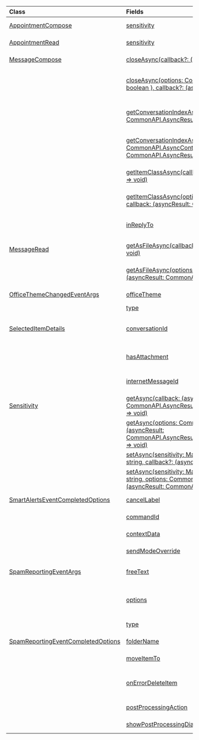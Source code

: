 | Class | Fields | Description |
|:---|:---|:---|
|[AppointmentCompose](/javascript/api/outlook/office.appointmentcompose)|[sensitivity](/javascript/api/outlook/office.appointmentcompose#outlook-office-appointmentcompose-sensitivity-member)|Gets or sets the {@link Office.Sensitivity | sensitivity level} of an appointment.|
|[AppointmentRead](/javascript/api/outlook/office.appointmentread)|[sensitivity](/javascript/api/outlook/office.appointmentread#outlook-office-appointmentread-sensitivity-member)|Provides the sensitivity value of the appointment.|
|[MessageCompose](/javascript/api/outlook/office.messagecompose)|[closeAsync(callback?: (asyncResult: CommonAPI.AsyncResult<void>) => void)](/javascript/api/outlook/office.messagecompose#outlook-office-messagecompose-closeasync-member(1))|Closes the current new message being composed.|
||[closeAsync(options: CommonAPI.AsyncContextOptions & { discardItem: boolean }, callback?: (asyncResult: CommonAPI.AsyncResult<void>) => void)](/javascript/api/outlook/office.messagecompose#outlook-office-messagecompose-closeasync-member(1))|Closes the current message being composed with the option to discard unsaved changes.|
||[getConversationIndexAsync(callback: (asyncResult: CommonAPI.AsyncResult<string>) => void)](/javascript/api/outlook/office.messagecompose#outlook-office-messagecompose-getconversationindexasync-member(1))|Gets the Base64-encoded position of the current message in a conversation thread.|
||[getConversationIndexAsync(options: CommonAPI.AsyncContextOptions, callback: (asyncResult: CommonAPI.AsyncResult<string>) => void)](/javascript/api/outlook/office.messagecompose#outlook-office-messagecompose-getconversationindexasync-member(1))|Gets the Base64-encoded position of the current message in a conversation thread.|
||[getItemClassAsync(callback: (asyncResult: CommonAPI.AsyncResult<string>) => void)](/javascript/api/outlook/office.messagecompose#outlook-office-messagecompose-getitemclassasync-member(1))|Gets the Exchange Web Services item class of the selected message.|
||[getItemClassAsync(options: CommonAPI.AsyncContextOptions, callback: (asyncResult: CommonAPI.AsyncResult<string>) => void)](/javascript/api/outlook/office.messagecompose#outlook-office-messagecompose-getitemclassasync-member(1))|Gets the Exchange Web Services item class of the selected message.|
||[inReplyTo](/javascript/api/outlook/office.messagecompose#outlook-office-messagecompose-inreplyto-member)|Gets the message ID of the original message being replied to by the current message.|
|[MessageRead](/javascript/api/outlook/office.messageread)|[getAsFileAsync(callback: (asyncResult: CommonAPI.AsyncResult<string>) => void)](/javascript/api/outlook/office.messageread#outlook-office-messageread-getasfileasync-member(1))|Gets the current message in EML format encoded in Base64.|
||[getAsFileAsync(options: CommonAPI.AsyncContextOptions, callback: (asyncResult: CommonAPI.AsyncResult<string>) => void)](/javascript/api/outlook/office.messageread#outlook-office-messageread-getasfileasync-member(1))|Gets the current message in EML format encoded in Base64.|
|[OfficeThemeChangedEventArgs](/javascript/api/outlook/office.officethemechangedeventargs)|[officeTheme](/javascript/api/outlook/office.officethemechangedeventargs#outlook-office-officethemechangedeventargs-officetheme-member)|Gets the updated Office theme.|
||[type](/javascript/api/outlook/office.officethemechangedeventargs#outlook-office-officethemechangedeventargs-type-member)|Gets the type of the event.|
|[SelectedItemDetails](/javascript/api/outlook/office.selecteditemdetails)|[conversationId](/javascript/api/outlook/office.selecteditemdetails#outlook-office-selecteditemdetails-conversationid-member)|The identifier of the message conversation that contains the message that's currently selected.|
||[hasAttachment](/javascript/api/outlook/office.selecteditemdetails#outlook-office-selecteditemdetails-hasattachment-member)|Returns `true` if the message that's currently selected contains an attachment.|
||[internetMessageId](/javascript/api/outlook/office.selecteditemdetails#outlook-office-selecteditemdetails-internetmessageid-member)|The internet message identifier of the message that's currently selected.|
|[Sensitivity](/javascript/api/outlook/office.sensitivity)|[getAsync(callback: (asyncResult: CommonAPI.AsyncResult<MailboxEnums.AppointmentSensitivityType>) => void)](/javascript/api/outlook/office.sensitivity#outlook-office-sensitivity-getasync-member(1))|Gets the sensitivity level of an appointment.|
||[getAsync(options: CommonAPI.AsyncContextOptions, callback: (asyncResult: CommonAPI.AsyncResult<MailboxEnums.AppointmentSensitivityType>) => void)](/javascript/api/outlook/office.sensitivity#outlook-office-sensitivity-getasync-member(1))|Gets the sensitivity level of an appointment.|
||[setAsync(sensitivity: MailboxEnums.AppointmentSensitivityType \| string, callback?: (asyncResult: CommonAPI.AsyncResult<void>) => void)](/javascript/api/outlook/office.sensitivity#outlook-office-sensitivity-setasync-member(1))|Sets the sensitivity level of an appointment.|
||[setAsync(sensitivity: MailboxEnums.AppointmentSensitivityType \| string, options: CommonAPI.AsyncContextOptions, callback?: (asyncResult: CommonAPI.AsyncResult<void>) => void)](/javascript/api/outlook/office.sensitivity#outlook-office-sensitivity-setasync-member(1))|Sets the sensitivity level of an appointment.|
|[SmartAlertsEventCompletedOptions](/javascript/api/outlook/office.smartalertseventcompletedoptions)|[cancelLabel](/javascript/api/outlook/office.smartalertseventcompletedoptions#outlook-office-smartalertseventcompletedoptions-cancellabel-member)|When you use the {@link Office.MailboxEvent.completed | completed method} to signal completion of an event handler and set its `allowEvent` property to `false`,|
||[commandId](/javascript/api/outlook/office.smartalertseventcompletedoptions#outlook-office-smartalertseventcompletedoptions-commandid-member)|When you use the {@link Office.MailboxEvent.completed | completed method} to signal completion of an event handler and set its `allowEvent` property to `false`,|
||[contextData](/javascript/api/outlook/office.smartalertseventcompletedoptions#outlook-office-smartalertseventcompletedoptions-contextdata-member)|When you use the {@link Office.MailboxEvent.completed | completed method} to signal completion of an event handler and set its `allowEvent` property to `false`,|
||[sendModeOverride](/javascript/api/outlook/office.smartalertseventcompletedoptions#outlook-office-smartalertseventcompletedoptions-sendmodeoverride-member)|When you use the {@link Office.MailboxEvent.completed | completed method} to signal completion of an event handler|
|[SpamReportingEventArgs](/javascript/api/outlook/office.spamreportingeventargs)|[freeText](/javascript/api/outlook/office.spamreportingeventargs#outlook-office-spamreportingeventargs-freetext-member)|The text provided by the user in the preprocessing dialog of a spam-reporting add-in.|
||[options](/javascript/api/outlook/office.spamreportingeventargs#outlook-office-spamreportingeventargs-options-member)|Returns `true` for each reporting option selected by the user in the preprocessing dialog of a spam-reporting add-in.|
||[type](/javascript/api/outlook/office.spamreportingeventargs#outlook-office-spamreportingeventargs-type-member)|The type of event that was raised.|
|[SpamReportingEventCompletedOptions](/javascript/api/outlook/office.spamreportingeventcompletedoptions)|[folderName](/javascript/api/outlook/office.spamreportingeventcompletedoptions#outlook-office-spamreportingeventcompletedoptions-foldername-member)|When you use the {@link Office.MailboxEvent.completed | completed method} to signal that a reported message has finished processing,|
||[moveItemTo](/javascript/api/outlook/office.spamreportingeventcompletedoptions#outlook-office-spamreportingeventcompletedoptions-moveitemto-member)|When you use the {@link Office.MailboxEvent.completed | completed method} to signal that a reported message has finished processing,|
||[onErrorDeleteItem](/javascript/api/outlook/office.spamreportingeventcompletedoptions#outlook-office-spamreportingeventcompletedoptions-onerrordeleteitem-member)|When set to `true`, deletes a reported message if an error occurs while the message is processed.|
||[postProcessingAction](/javascript/api/outlook/office.spamreportingeventcompletedoptions#outlook-office-spamreportingeventcompletedoptions-postprocessingaction-member)|When you use the {@link Office.MailboxEvent.completed | completed method} to signal that a reported message has finished processing,|
||[showPostProcessingDialog](/javascript/api/outlook/office.spamreportingeventcompletedoptions#outlook-office-spamreportingeventcompletedoptions-showpostprocessingdialog-member)|When you use the {@link Office.MailboxEvent.completed | completed method} to signal that a reported message has finished processing,|
